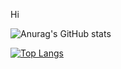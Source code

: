 Hi

![Anurag's GitHub stats](https://github-readme-stats.vercel.app/api?username=trnasci&show_icons=true&theme=radical)

[![Top Langs](https://github-readme-stats.vercel.app/api/top-langs/?username=trnasci&layout=compact)](https://github.com/anuraghazra/github-readme-stats)
